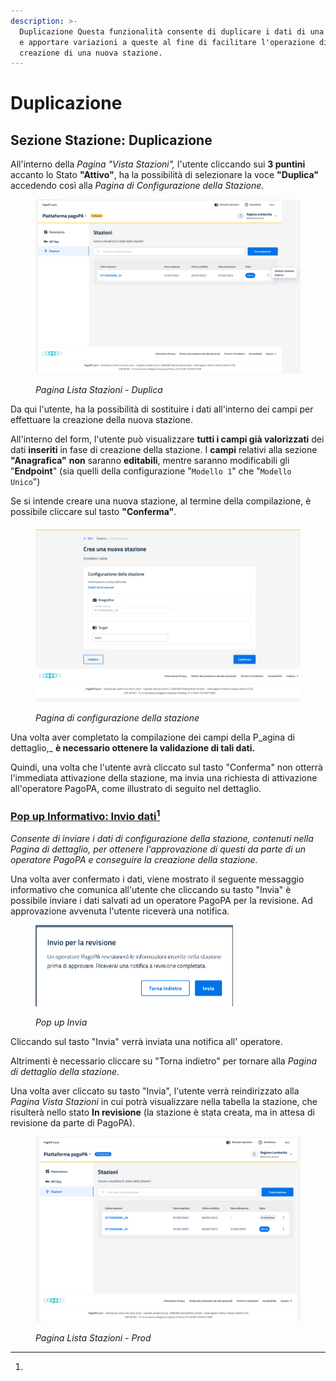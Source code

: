 ```yaml
---
description: >-
  Duplicazione Questa funzionalità consente di duplicare i dati di una stazione
  e apportare variazioni a queste al fine di facilitare l'operazione di
  creazione di una nuova stazione.
---
```


# Duplicazione

## Sezione Stazione: Duplicazione

All'interno della _Pagina "Vista Stazioni",_ l'utente cliccando sui **3 puntini** accanto lo Stato **"Attivo"**, ha la possibilità di selezionare la voce **"Duplica"** accedendo così alla _Pagina di Configurazione della Stazione._&#x20;

<figure><img src="../../../.gitbook/assets/image (186).png" alt=""><figcaption><p><em>Pagina Lista Stazioni - Duplica</em></p></figcaption></figure>

Da qui l'utente, ha la possibilità di sostituire i dati all'interno dei campi per effettuare la creazione della nuova stazione.&#x20;

All'interno del form, l'utente può visualizzare **tutti i campi già valorizzati** dei dati **inseriti** in fase di creazione della stazione. I **campi** relativi alla sezione **"Anagrafica"** **non** saranno **editabili**, mentre saranno modificabili gli "**Endpoint**" (sia quelli della configurazione "`Modello 1`" che "`Modello Unico`")&#x20;

Se si intende creare una nuova stazione, al termine della compilazione, è possibile cliccare sul tasto **"Conferma"**.

<figure><img src="../../../.gitbook/assets/image (187).png" alt=""><figcaption><p><em>Pagina di configurazione della stazione</em></p></figcaption></figure>

Una volta aver completato la compilazione dei campi della P_agina di dettaglio,_ **è necessario ottenere la validazione di tali dati.**

Quindi, una volta che l'utente avrà cliccato sul tasto "Conferma" non otterrà l'immediata attivazione della stazione, ma invia una richiesta di attivazione all'operatore PagoPA, come illustrato di seguito nel dettaglio.

### [Pop up Informativo: Invio dati](#user-content-fn-1)[^1]

_Consente di inviare i dati di configurazione della stazione, contenuti nella Pagina di dettaglio, per ottenere l'approvazione di questi da parte di un operatore PagoPA e conseguire la creazione della stazione._

Una volta aver confermato i dati, viene mostrato il seguente messaggio informativo che comunica all'utente che cliccando su tasto "Invia" è possibile inviare i dati salvati ad un operatore PagoPA per la revisione. Ad approvazione avvenuta l'utente riceverà una notifica.

<figure><img src="../../../.gitbook/assets/image (27).png" alt="" width="316"><figcaption><p><em>Pop up Invia</em></p></figcaption></figure>

Cliccando sul tasto "Invia" verrà inviata una notifica all' operatore.

Altrimenti è necessario cliccare su "Torna indietro" per tornare alla _Pagina di dettaglio della stazione._&#x20;

Una volta aver cliccato su tasto "Invia", l'utente verrà reindirizzato alla _Pagina Vista Stazioni_ in cui potrà visualizzare nella tabella la stazione, che risulterà nello stato **In revisione** (la stazione è stata creata, ma in attesa di revisione da parte di PagoPA).

<figure><img src="../../../.gitbook/assets/image (188).png" alt=""><figcaption><p><em>Pagina Lista Stazioni - Prod</em></p></figcaption></figure>

[^1]: 
